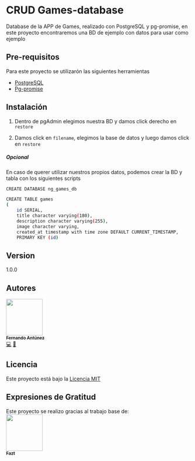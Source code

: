 # CRUD Games-database

Database de la APP de Games, realizado con PostgreSQL y pg-promise, en este proyecto encontraremos una BD de ejemplo con datos para usar como ejemplo

## Pre-requisitos

Para este proyecto se utilizarón las siguientes herramientas

* [PostgreSQL](https://www.postgresql.org/)
* [Pg-promise](https://www.npmjs.com/package/pg-promise)

## Instalación
1. Dentro de pgAdmin elegimos nuestra BD y damos click derecho en `restore`

2. Damos click en `filename`, elegimos la base de datos y luego damos click en `restore`

##### Opcional
En caso de querer utilizar nuestros propios datos, podemos crear la BD y tabla con los siguientes scripts
```bash
CREATE DATABASE ng_games_db
```
```bash
CREATE TABLE games
(
    id SERIAL,
    title character varying(180),
    description character varying(255),
    image character varying,
    created_at timestamp with time zone DEFAULT CURRENT_TIMESTAMP,
    PRIMARY KEY (id)
```


## Version

1.0.0

## Autores

<!-- ALL-CONTRIBUTORS-LIST:START - Do not remove or modify this section -->
<!-- prettier-ignore -->
[<img src="https://avatars2.githubusercontent.com/u/48934580?s=460&v=4" width="100px;"/><br /><sub><b>Fernando Antúnez</b></sub>](https://github.com/FJALCode)<br />[💻](https://github.com/FJALCode "Code") [📢](#talk-Meabed "Talks")
<!-- ALL-CONTRIBUTORS-LIST:END -->

## Licencia

Este proyecto está bajo la [Licencia MIT](LICENSE)

## Expresiones de Gratitud
Este proyecto se realizo gracias al trabajo base de: 
</br>[<img src="https://avatars3.githubusercontent.com/u/13667358?s=460&v=4" width="100px;"/><br/><sub><b>Fazt</b></sub>](https://github.com/FaztTech)


